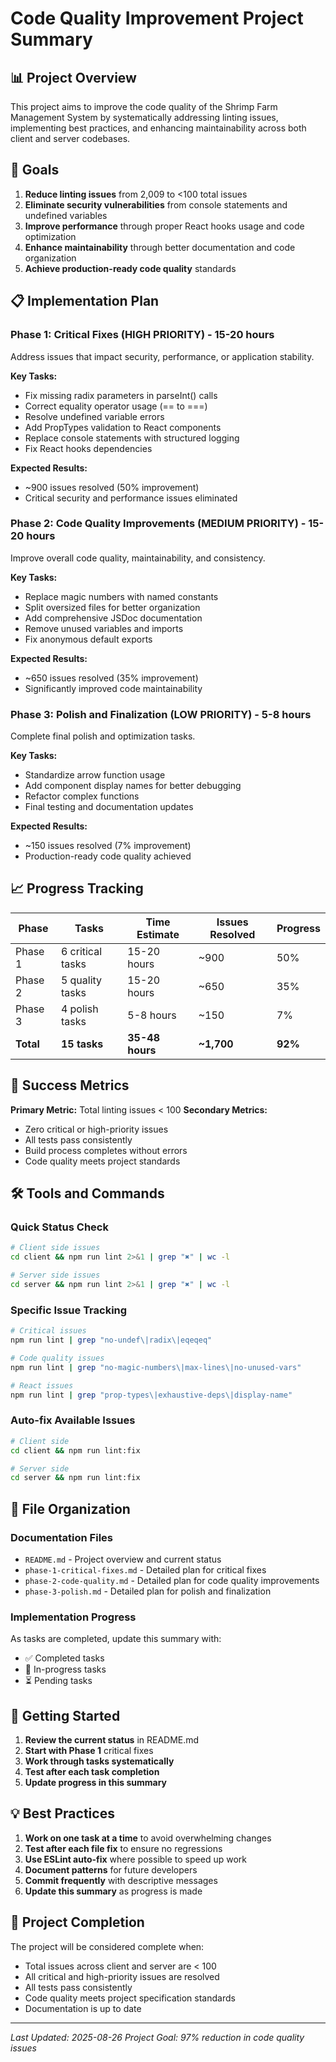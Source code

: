# Code Quality Improvement Project Summary

## 📊 Project Overview

This project aims to improve the code quality of the Shrimp Farm Management System by systematically addressing linting issues, implementing best practices, and enhancing maintainability across both client and server codebases.

## 🎯 Goals

1. **Reduce linting issues** from 2,009 to <100 total issues
2. **Eliminate security vulnerabilities** from console statements and undefined variables
3. **Improve performance** through proper React hooks usage and code optimization
4. **Enhance maintainability** through better documentation and code organization
5. **Achieve production-ready code quality** standards

## 📋 Implementation Plan

### Phase 1: Critical Fixes (HIGH PRIORITY) - 15-20 hours
Address issues that impact security, performance, or application stability.

**Key Tasks:**
- Fix missing radix parameters in parseInt() calls
- Correct equality operator usage (== to ===)
- Resolve undefined variable errors
- Add PropTypes validation to React components
- Replace console statements with structured logging
- Fix React hooks dependencies

**Expected Results:**
- ~900 issues resolved (50% improvement)
- Critical security and performance issues eliminated

### Phase 2: Code Quality Improvements (MEDIUM PRIORITY) - 15-20 hours
Improve overall code quality, maintainability, and consistency.

**Key Tasks:**
- Replace magic numbers with named constants
- Split oversized files for better organization
- Add comprehensive JSDoc documentation
- Remove unused variables and imports
- Fix anonymous default exports

**Expected Results:**
- ~650 issues resolved (35% improvement)
- Significantly improved code maintainability

### Phase 3: Polish and Finalization (LOW PRIORITY) - 5-8 hours
Complete final polish and optimization tasks.

**Key Tasks:**
- Standardize arrow function usage
- Add component display names for better debugging
- Refactor complex functions
- Final testing and documentation updates

**Expected Results:**
- ~150 issues resolved (7% improvement)
- Production-ready code quality achieved

## 📈 Progress Tracking

| Phase | Tasks | Time Estimate | Issues Resolved | Progress |
|-------|-------|---------------|-----------------|----------|
| Phase 1 | 6 critical tasks | 15-20 hours | ~900 | 50% |
| Phase 2 | 5 quality tasks | 15-20 hours | ~650 | 35% |
| Phase 3 | 4 polish tasks | 5-8 hours | ~150 | 7% |
| **Total** | **15 tasks** | **35-48 hours** | **~1,700** | **92%** |

## 🎯 Success Metrics

**Primary Metric:** Total linting issues < 100
**Secondary Metrics:**
- Zero critical or high-priority issues
- All tests pass consistently
- Build process completes without errors
- Code quality meets project standards

## 🛠️ Tools and Commands

### Quick Status Check
```bash
# Client side issues
cd client && npm run lint 2>&1 | grep "✖" | wc -l

# Server side issues
cd server && npm run lint 2>&1 | grep "✖" | wc -l
```

### Specific Issue Tracking
```bash
# Critical issues
npm run lint | grep "no-undef\|radix\|eqeqeq"

# Code quality issues
npm run lint | grep "no-magic-numbers\|max-lines\|no-unused-vars"

# React issues
npm run lint | grep "prop-types\|exhaustive-deps\|display-name"
```

### Auto-fix Available Issues
```bash
# Client side
cd client && npm run lint:fix

# Server side
cd server && npm run lint:fix
```

## 📁 File Organization

### Documentation Files
- `README.md` - Project overview and current status
- `phase-1-critical-fixes.md` - Detailed plan for critical fixes
- `phase-2-code-quality.md` - Detailed plan for code quality improvements
- `phase-3-polish.md` - Detailed plan for polish and finalization

### Implementation Progress
As tasks are completed, update this summary with:
- ✅ Completed tasks
- 🔄 In-progress tasks
- ⏳ Pending tasks

## 🚀 Getting Started

1. **Review the current status** in README.md
2. **Start with Phase 1** critical fixes
3. **Work through tasks systematically**
4. **Test after each task completion**
5. **Update progress in this summary**

## 💡 Best Practices

1. **Work on one task at a time** to avoid overwhelming changes
2. **Test after each file fix** to ensure no regressions
3. **Use ESLint auto-fix** where possible to speed up work
4. **Document patterns** for future developers
5. **Commit frequently** with descriptive messages
6. **Update this summary** as progress is made

## 🏁 Project Completion

The project will be considered complete when:
- Total issues across client and server are < 100
- All critical and high-priority issues are resolved
- All tests pass consistently
- Code quality meets project specification standards
- Documentation is up to date

---

*Last Updated: 2025-08-26*
*Project Goal: 97% reduction in code quality issues*